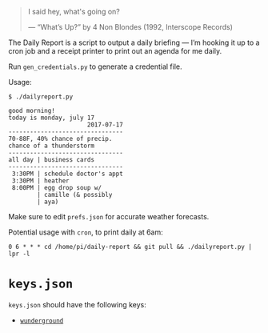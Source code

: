 > I said hey, what's going on?
>
> — “What’s Up?” by 4 Non Blondes (1992, Interscope Records)

The Daily Report is a script to output a daily briefing — I’m hooking it up
to a cron job and a receipt printer to print out an agenda for me daily.

Run `gen_credentials.py` to generate a credential file.

Usage:

    $ ./dailyreport.py

    good morning!
    today is monday, july 17
                          2017-07-17
    --------------------------------
    70-88F, 40% chance of precip.
    chance of a thunderstorm
    --------------------------------
    all day | business cards
    --------------------------------
     3:30PM | schedule doctor's appt
     3:30PM | heather
     8:00PM | egg drop soup w/
            | camille (& possibly
            | aya)


Make sure to edit `prefs.json` for accurate weather forecasts.

Potential usage with `cron`, to print daily at 6am:

    0 6 * * * cd /home/pi/daily-report && git pull && ./dailyreport.py | lpr -l

# `keys.json`

`keys.json` should have the following keys:

* [`wunderground`][wundeground]

[wundeground]: https://www.wunderground.com/weather/api
